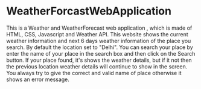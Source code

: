 # WeatherForcastWebApplication
This is a Weather and WeatherForecast web application , which is made of HTML, CSS, Javascript and Weather API. This website shows the current weather information and next 6 days weather information of the place you search. By default the location set to "Delhi".
You can search your place by enter the name of your place in the search box and then click on the Search button. If your place found, it's shows the weather details, but if it not then the previous location weather details will continue to show in the screen. You always try to give the correct and valid name of place otherwise it shows an error message.
